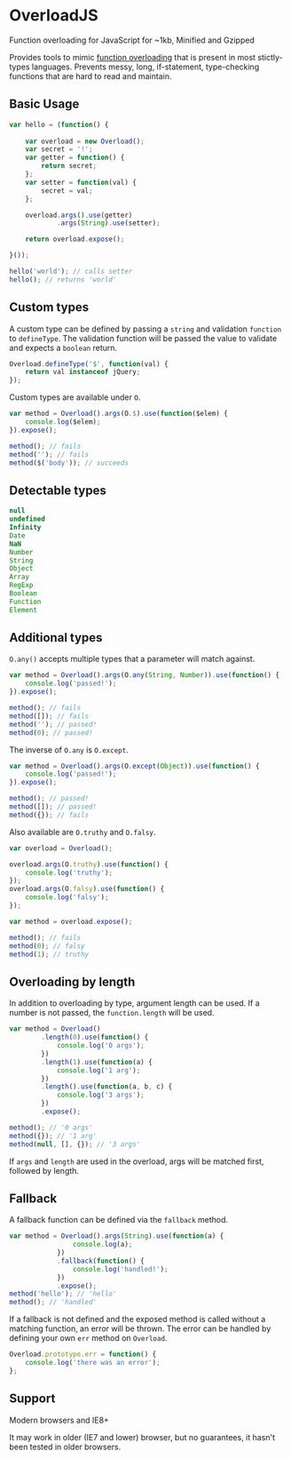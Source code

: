 OverloadJS
==========

Function overloading for JavaScript for ~1kb, Minified and Gzipped

Provides tools to mimic [function overloading][1] that is present in most stictly-types languages. Prevents messy, long, if-statement, type-checking functions that are hard to read and maintain.

[1]: <https://en.wikipedia.org/wiki/Function_overloading>


Basic Usage
-----------

```javascript
var hello = (function() {
	
	var overload = new Overload();
	var secret = '!';
	var getter = function() {
		return secret;
	};
	var setter = function(val) {
		secret = val;
	};

	overload.args().use(getter)
			.args(String).use(setter);

	return overload.expose();

}());

hello('world'); // calls setter
hello(); // returns 'world'
```

Custom types
----------------

A custom type can be defined by passing a `string` and validation `function` to 
`defineType`. The validation function will be passed the value to validate
and expects a `boolean` return.

```javascript
Overload.defineType('$', function(val) {
	return val instanceof jQuery;
});
```

Custom types are available under `O`.

```javascript
var method = Overload().args(O.$).use(function($elem) {
	console.log($elem);
}).expose();

method(); // fails
method(''); // fails
method($('body')); // succeeds
```

Detectable types
----------------
```javascript
null
undefined
Infinity
Date
NaN
Number
String
Object
Array
RegExp
Boolean
Function
Element
```

Additional types
----------------

`O.any()` accepts multiple types that a parameter will match against.

```javascript
var method = Overload().args(O.any(String, Number)).use(function() {
	console.log('passed!');
}).expose();

method(); // fails
method([]); // fails
method(''); // passed!
method(0); // passed!
```

The inverse of `O.any` is `O.except`.

```javascript
var method = Overload().args(O.except(Object)).use(function() {
	console.log('passed!');
}).expose();

method(); // passed!
method([]); // passed!
method({}); // fails
```

Also available are `O.truthy` and `O.falsy`.

```javascript
var overload = Overload();

overload.args(O.truthy).use(function() {
	console.log('truthy');
});
overload.args(O.falsy).use(function() {
	console.log('falsy');
});

var method = overload.expose();

method(); // fails
method(0); // falsy
method(1); // truthy
```

Overloading by length
----------------

In addition to overloading by type, argument length can be used.
If a number is not passed, the `function.length` will be used.

```javascript
var method = Overload()
		.length(0).use(function() {
			console.log('0 args');
		})
		.length(1).use(function(a) {
			console.log('1 arg');
		})
		.length().use(function(a, b, c) {
			console.log('3 args');
		})
		.expose();

method(); // '0 args'
method({}); // '1 arg'
method(null, [], {}); // '3 args'
```

If `args` and `length` are used in the overload, args will be matched 
first, followed by length.

Fallback
----------------

A fallback function can be defined via the `fallback` method.

```javascript
var method = Overload().args(String).use(function(a) {
				console.log(a);
			})
			.fallback(function() {
				console.log('handled!');
			})
			.expose();
method('hello'); // 'hello'
method(); // 'handled'
```

If a fallback is not defined and the exposed method is called
without a matching function, an error will be thrown. The error
can be handled by defining your own `err` method on `Overload`.

```javascript
Overload.prototype.err = function() {
	console.log('there was an error');
};
```

Support
----------------

Modern browsers and IE8+

It may work in older (IE7 and lower) browser, but no guarantees, it hasn't been tested in older browsers.

